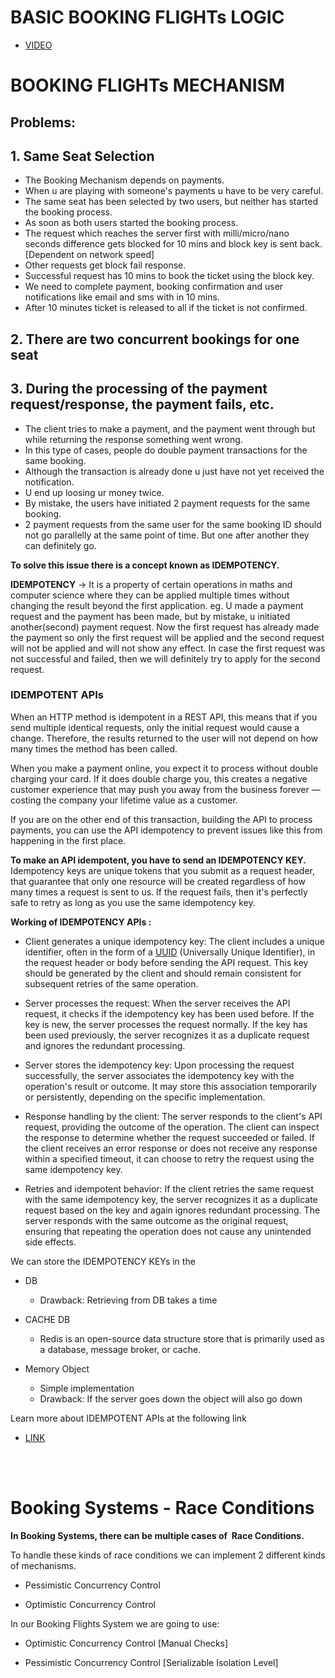 # BASIC BOOKING FLIGHTs LOGIC
- [VIDEO](https://drive.google.com/file/d/1xeyCwaqdSSgzaicSLN__ylYWFEaCRyiz/view?usp=drive_link)

# BOOKING FLIGHTs MECHANISM

## Problems:

## 1. Same Seat Selection
- The Booking Mechanism depends on payments. 
- When u are playing with someone's payments u have to be very careful.
- The same seat has been selected by two users, but neither has started the booking process.
- As soon as both users started the booking process.
- The request which reaches the server first with milli/micro/nano seconds difference gets blocked for 10 mins and block key is sent back. [Dependent on network speed]
- Other requests get block fail response.
- Successful request has 10 mins to book the ticket using the block key.
- We need to complete payment, booking confirmation and user notifications like email and sms with in 10 mins.
- After 10 minutes ticket is released to all if the ticket is not confirmed.

## 2. There are two concurrent bookings for one seat

## 3. During the processing of the payment request/response, the payment fails, etc.
- The client tries to make a payment, and the payment went through but while returning the response something went wrong.
- In this type of cases, people do double payment transactions for the same booking.
- Although the transaction is already done u just have not yet received the notification.
- U end up loosing ur money twice.
- By mistake, the users have initiated 2 payment requests for the same booking. 
- 2 payment requests from the same user for the same booking ID should not go parallelly at the same point of time. But one after another they can definitely go.

**To solve this issue there is a concept known as IDEMPOTENCY.**

**IDEMPOTENCY** -> It is a property of certain operations in maths and computer science where they can be applied multiple times without changing the result beyond the first application.
eg.
U made a payment request and the payment has been made, but by mistake, u initiated another(second) payment request. Now the first request has already made the payment so only the first request will be applied and the second request will not be applied and will not show any effect. In case the first request was not successful and failed, then we will definitely try to apply for the second request.

### IDEMPOTENT APIs

When an HTTP method is idempotent in a REST API, this means that if you send multiple identical requests, only the initial request would cause a change. Therefore, the results returned to the user will not depend on how many times the method has been called.

When you make a payment online, you expect it to process without double charging your card. If it does double charge you, this creates a negative customer experience that may push you away from the business forever — costing the company your lifetime value as a customer. 

If you are on the other end of this transaction, building the API to process payments, you can use the API idempotency to prevent issues like this from happening in the first place.

**To make an API idempotent, you have to send an IDEMPOTENCY KEY.** Idempotency keys are unique tokens that you submit as a request header, that guarantee that only one resource will be created regardless of how many times a request is sent to us. If the request fails, then it's perfectly safe to retry as long as you use the same idempotency key.  

**Working of IDEMPOTENCY APIs :**

- Client generates a unique idempotency key: The client includes a unique identifier, often in the form of a [UUID](https://www.npmjs.com/package/uuid) (Universally Unique Identifier), in the request header or body before sending the API request. This key should be generated by the client and should remain consistent for subsequent retries of the same operation.

- Server processes the request: When the server receives the API request, it checks if the idempotency key has been used before. If the key is new, the server processes the request normally. If the key has been used previously, the server recognizes it as a duplicate request and ignores the redundant processing.

- Server stores the idempotency key: Upon processing the request successfully, the server associates the idempotency key with the operation's result or outcome. It may store this association temporarily or persistently, depending on the specific implementation.

- Response handling by the client: The server responds to the client's API request, providing the outcome of the operation. The client can inspect the response to determine whether the request succeeded or failed. If the client receives an error response or does not receive any response within a specified timeout, it can choose to retry the request using the same idempotency key.

- Retries and idempotent behavior: If the client retries the same request with the same idempotency key, the server recognizes it as a duplicate request based on the key and again ignores redundant processing. The server responds with the same outcome as the original request, ensuring that repeating the operation does not cause any unintended side effects.

We can store the IDEMPOTENCY KEYs in the 

- DB 

    - Drawback: Retrieving from DB takes a time

- CACHE DB
    - Redis is an open-source data structure store that is primarily used as a database, message broker, or cache.


- Memory Object

    - Simple implementation
    - Drawback: If the server goes down the object will also go down
    
Learn more about IDEMPOTENT APIs at the following link
- [LINK](https://blog.hubspot.com/website/idempotent-api)



</br>
</br>

# Booking Systems - Race Conditions

**In Booking Systems,  there can be multiple cases of  Race Conditions.**

To handle these kinds of race conditions we can implement 2 different kinds of mechanisms. 

- Pessimistic Concurrency Control

- Optimistic Concurrency Control 

In our Booking Flights System we are going to use:

- Optimistic Concurrency Control [Manual Checks]

- Pessimistic Concurrency Control [Serializable Isolation Level]

